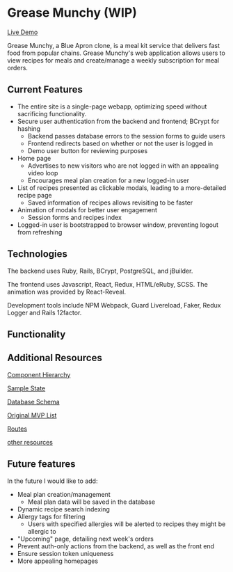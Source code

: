 # Grease Munchy (WIP)

[Live Demo][heroku]

[heroku]: https://grease-munchy.herokuapp.com/

Grease Munchy, a Blue Apron clone, is a meal kit service that delivers fast food from popular chains. Grease Munchy's
web application allows users to view recipes for meals and create/manage a weekly subscription for meal orders.

## Current Features

*   The entire site is a single-page webapp, optimizing speed without sacrificing functionality.
*   Secure user authentication from the backend and frontend; BCrypt for hashing
    *   Backend passes database errors to the session forms to guide users
    *   Frontend redirects based on whether or not the user is logged in
    *   Demo user button for reviewing purposes
*   Home page
    *   Advertises to new visitors who are not logged in with an appealing video loop
    *   Encourages meal plan creation for a new logged-in user
*   List of recipes presented as clickable modals, leading to a more-detailed recipe page
    *   Saved information of recipes allows revisiting to be faster
*   Animation of modals for better user engagement
    *   Session forms and recipes index
*   Logged-in user is bootstrapped to browser window, preventing logout from refreshing

## Technologies

The backend uses Ruby, Rails, BCrypt, PostgreSQL, and jBuilder.

The frontend uses Javascript, React, Redux, HTML/eRuby, SCSS. The animation was provided by React-Reveal.

Development tools include NPM Webpack, Guard Livereload, Faker, Redux Logger and Rails 12factor.

## Functionality

## Additional Resources

[Component Hierarchy][component-hierarchy]

[Sample State][sample-state]

[Database Schema][database-schema]

[Original MVP List][mvp-list]

[Routes][routes]

[other resources][home]

[component-hierarchy]: https://github.com/stevenmchoi/grease_munchy/wiki/component-hierarchy
[sample-state]: https://github.com/stevenmchoi/grease_munchy/wiki/sample-state
[database-schema]: https://github.com/stevenmchoi/grease_munchy/wiki/database-schema
[mvp-list]: https://github.com/stevenmchoi/grease_munchy/wiki/mvp-list
[routes]: https://github.com/stevenmchoi/grease_munchy/wiki/routes
[home]: https://github.com/stevenmchoi/grease_munchy/wiki

## Future features

In the future I would like to add:

*   Meal plan creation/management
    *   Meal plan data will be saved in the database
*   Dynamic recipe search indexing
*   Allergy tags for filtering
    *   Users with specified allergies will be alerted to recipes they might be allergic to
*   "Upcoming" page, detailing next week's orders
*   Prevent auth-only actions from the backend, as well as the front end
*   Ensure session token uniqueness
*   More appealing homepages
